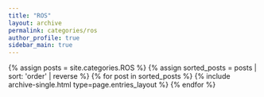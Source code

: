 ```yaml
---
title: "ROS"
layout: archive
permalink: categories/ros
author_profile: true
sidebar_main: true
---
```



{% assign posts = site.categories.ROS %}
{% assign sorted_posts = posts | sort: 'order' | reverse %}
{% for post in sorted_posts %} 
    {% include archive-single.html type=page.entries_layout %} 
{% endfor %}